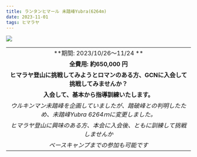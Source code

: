 ```yaml
---
title: ランタンヒマール 未踏峰Yubra(6264m) 
date: 2023-11-01
tags: ヒマラヤ
---
```


![](/2023/11/01/20231101/20201101.png)

| |
|:-----:|
|**期間: 2023/10/26〜11/24 **|
|**全費用: 約650,000 円**|
|**ヒマラヤ登山に挑戦してみようとロマンのある方、GCNに入会して挑戦してみませんか？**|
|**入会して、基本から指導訓練いたします。**|
|*ウルキンマン未踏峰を企画していましたが、踏破峰との判明したため、未踏峰Yubra 6264ｍに変更しました。*|
|*ヒマラヤ登山に興味のある方、本会に入会後、ともに訓練して挑戦しませんか*|
|*ベースキャンプまでの参加も可能です*|

